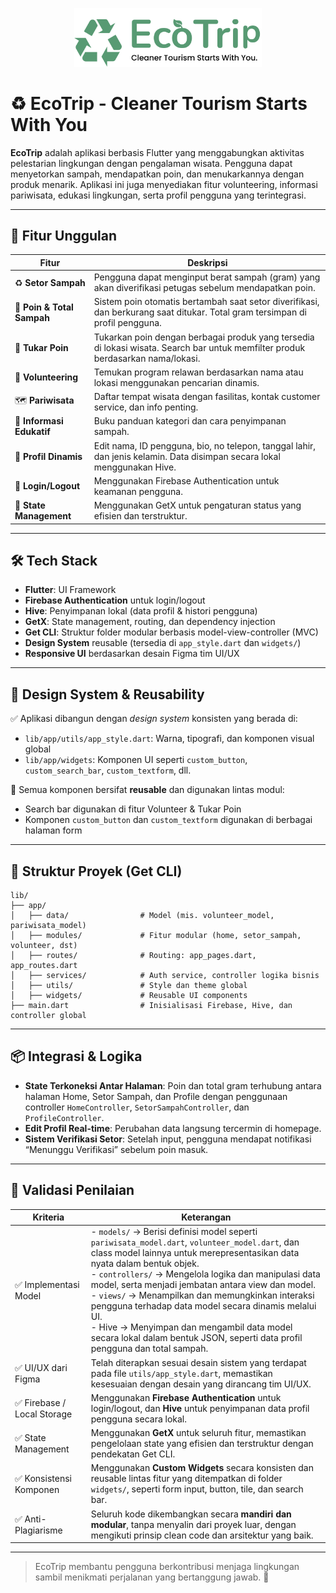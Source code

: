 <p align="center">
  <img src="assets/images/logo.png" alt="EcoTrip Logo" width="300"/>
</p>

# ♻️ EcoTrip - Cleaner Tourism Starts With You

**EcoTrip** adalah aplikasi berbasis Flutter yang menggabungkan aktivitas pelestarian lingkungan dengan pengalaman wisata. Pengguna dapat menyetorkan sampah, mendapatkan poin, dan menukarkannya dengan produk menarik. Aplikasi ini juga menyediakan fitur volunteering, informasi pariwisata, edukasi lingkungan, serta profil pengguna yang terintegrasi.

---

## 🚀 Fitur Unggulan

| Fitur                      | Deskripsi                                                                                                                       |
| -------------------------- | ------------------------------------------------------------------------------------------------------------------------------- |
| ♻️ **Setor Sampah**        | Pengguna dapat menginput berat sampah (gram) yang akan diverifikasi petugas sebelum mendapatkan poin.                           |
| 🧮 **Poin & Total Sampah** | Sistem poin otomatis bertambah saat setor diverifikasi, dan berkurang saat ditukar. Total gram tersimpan di profil pengguna.    |
| 🛒 **Tukar Poin**          | Tukarkan poin dengan berbagai produk yang tersedia di lokasi wisata. Search bar untuk memfilter produk berdasarkan nama/lokasi. |
| 📍 **Volunteering**        | Temukan program relawan berdasarkan nama atau lokasi menggunakan pencarian dinamis.                                             |
| 🗺️ **Pariwisata**          | Daftar tempat wisata dengan fasilitas, kontak customer service, dan info penting.                                               |
| 📘 **Informasi Edukatif**  | Buku panduan kategori dan cara penyimpanan sampah.                                                                              |
| 👤 **Profil Dinamis**      | Edit nama, ID pengguna, bio, no telepon, tanggal lahir, dan jenis kelamin. Data disimpan secara lokal menggunakan Hive.         |
| 🔐 **Login/Logout**        | Menggunakan Firebase Authentication untuk keamanan pengguna.                                                                    |
| 🧠 **State Management**    | Menggunakan GetX untuk pengaturan status yang efisien dan terstruktur.                                                          |

---

## 🛠️ Tech Stack

- **Flutter**: UI Framework
- **Firebase Authentication** untuk login/logout
- **Hive**: Penyimpanan lokal (data profil & histori pengguna)
- **GetX**: State management, routing, dan dependency injection
- **Get CLI**: Struktur folder modular berbasis model-view-controller (MVC)
- **Design System** reusable (tersedia di `app_style.dart` dan `widgets/`)
- **Responsive UI** berdasarkan desain Figma tim UI/UX

---

## 🧩 Design System & Reusability

✅ Aplikasi dibangun dengan _design system_ konsisten yang berada di:

- `lib/app/utils/app_style.dart`: Warna, tipografi, dan komponen visual global
- `lib/app/widgets`: Komponen UI seperti `custom_button`, `custom_search_bar`, `custom_textform`, dll.

🎯 Semua komponen bersifat **reusable** dan digunakan lintas modul:

- Search bar digunakan di fitur Volunteer & Tukar Poin
- Komponen `custom_button` dan `custom_textform` digunakan di berbagai halaman form

---

## 📂 Struktur Proyek (Get CLI)

```
lib/
├── app/
│   ├── data/                # Model (mis. volunteer_model, pariwisata_model)
│   ├── modules/             # Fitur modular (home, setor_sampah, volunteer, dst)
│   ├── routes/              # Routing: app_pages.dart, app_routes.dart
│   ├── services/            # Auth service, controller logika bisnis
│   ├── utils/               # Style dan theme global
│   ├── widgets/             # Reusable UI components
├── main.dart                # Inisialisasi Firebase, Hive, dan controller global
```

---

## 📦 Integrasi & Logika

- **State Terkoneksi Antar Halaman**: Poin dan total gram terhubung antara halaman Home, Setor Sampah, dan Profile dengan penggunaan controller `HomeController`, `SetorSampahController`, dan `ProfileController`.
- **Edit Profil Real-time**: Perubahan data langsung tercermin di homepage.
- **Sistem Verifikasi Setor**: Setelah input, pengguna mendapat notifikasi “Menunggu Verifikasi” sebelum poin masuk.

---

## 🧪 Validasi Penilaian

| Kriteria                    | Keterangan                                                                                                                                                                                                                     |
|----------------------------|----------------------------------------------------------------------------------------------------------------------------------------------------------------------------------------------------------------------------------|
| ✅ Implementasi Model       | - `models/` → Berisi definisi model seperti `pariwisata_model.dart`, `volunteer_model.dart`, dan class model lainnya untuk merepresentasikan data nyata dalam bentuk objek. <br> - `controllers/` → Mengelola logika dan manipulasi data model, serta menjadi jembatan antara view dan model. <br> - `views/` → Menampilkan dan memungkinkan interaksi pengguna terhadap data model secara dinamis melalui UI. <br> - Hive → Menyimpan dan mengambil data model secara lokal dalam bentuk JSON, seperti data profil pengguna dan total sampah. |
| ✅ UI/UX dari Figma         | Telah diterapkan sesuai desain sistem yang terdapat pada file `utils/app_style.dart`, memastikan kesesuaian dengan desain yang dirancang tim UI/UX.                                                                           |
| ✅ Firebase / Local Storage | Menggunakan **Firebase Authentication** untuk login/logout, dan **Hive** untuk penyimpanan data profil pengguna secara lokal.                                                                                                 |
| ✅ State Management         | Menggunakan **GetX** untuk seluruh fitur, memastikan pengelolaan state yang efisien dan terstruktur dengan pendekatan Get CLI.                                                                                                |
| ✅ Konsistensi Komponen     | Menggunakan **Custom Widgets** secara konsisten dan reusable lintas fitur yang ditempatkan di folder `widgets/`, seperti form input, button, tile, dan search bar.                                                            |
| ✅ Anti-Plagiarisme         | Seluruh kode dikembangkan secara **mandiri dan modular**, tanpa menyalin dari proyek luar, dengan mengikuti prinsip clean code dan arsitektur yang baik.                                                                      |


---

> EcoTrip membantu pengguna berkontribusi menjaga lingkungan sambil menikmati perjalanan yang bertanggung jawab. 🌱
